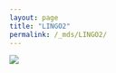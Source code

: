 ```yaml
---
layout: page
title: "LINGO2"
permalink: /_mds/LINGO2/
---
```


![](../../algns0/N45_5HSAA059119_aln_report.png?raw=true)